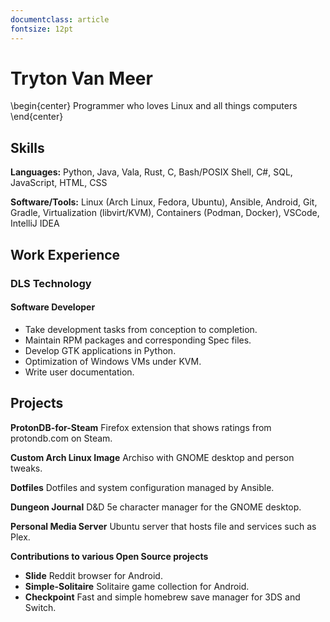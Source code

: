 ```yaml
---
documentclass: article
fontsize: 12pt
---
```


# Tryton Van Meer

\begin{center}
Programmer who loves Linux and all things computers
\end{center}

## Skills

**Languages:** Python, Java, Vala, Rust, C, Bash/POSIX Shell, C#, SQL, JavaScript, HTML, CSS

**Software/Tools:** Linux (Arch Linux, Fedora, Ubuntu), Ansible, Android, Git, Gradle,
Virtualization (libvirt/KVM), Containers (Podman, Docker), VSCode, IntelliJ IDEA

## Work Experience

### DLS Technology
#### Software Developer

+ Take development tasks from conception to completion.
+ Maintain RPM packages and corresponding Spec files.
+ Develop GTK applications in Python.
+ Optimization of Windows VMs under KVM.
+ Write user documentation.

## Projects

**ProtonDB-for-Steam** Firefox extension that shows ratings from protondb.com on Steam.

**Custom Arch Linux Image** Archiso with GNOME desktop and person tweaks.

**Dotfiles** Dotfiles and system configuration managed by Ansible.

**Dungeon Journal** D&D 5e character manager for the GNOME desktop.

**Personal Media Server** Ubuntu server that hosts file and services such as Plex.

**Contributions to various Open Source projects**

+ **Slide** Reddit browser for Android.
+ **Simple-Solitaire** Solitaire game collection for Android.
+ **Checkpoint** Fast and simple homebrew save manager for 3DS and Switch.
